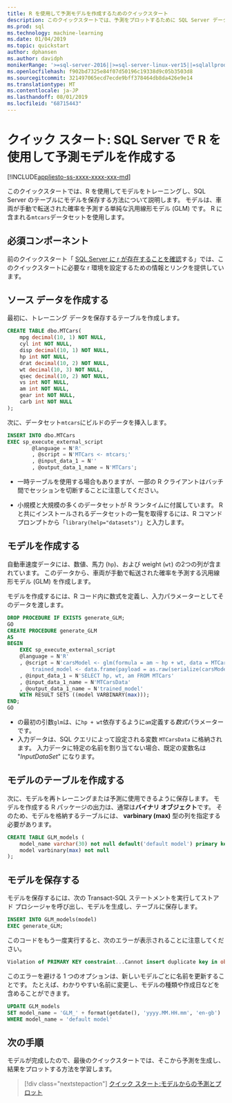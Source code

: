 ```yaml
---
title: R を使用して予測モデルを作成するためのクイックスタート
description: このクイックスタートでは、予測をプロットするために SQL Server データを使用して、R でモデルを構築する方法について説明します。
ms.prod: sql
ms.technology: machine-learning
ms.date: 01/04/2019
ms.topic: quickstart
author: dphansen
ms.author: davidph
monikerRange: '>=sql-server-2016||>=sql-server-linux-ver15||=sqlallproducts-allversions'
ms.openlocfilehash: f902bd7325e84f07d50196c19338d9c05b3503d8
ms.sourcegitcommit: 321497065ecd7ecde9bff378464db8da426e9e14
ms.translationtype: MT
ms.contentlocale: ja-JP
ms.lasthandoff: 08/01/2019
ms.locfileid: "68715443"
---
```

# <a name="quickstart-create-a-predictive-model-using-r-in-sql-server"></a>クイック スタート: SQL Server で R を使用して予測モデルを作成する
[!INCLUDE[appliesto-ss-xxxx-xxxx-xxx-md](../../includes/appliesto-ss-xxxx-xxxx-xxx-md.md)]

このクイックスタートでは、R を使用してモデルをトレーニングし、SQL Server のテーブルにモデルを保存する方法について説明します。 モデルは、車両が手動で転送された確率を予測する単純な汎用線形モデル (GLM) です。 R に含まれる`mtcars`データセットを使用します。

## <a name="prerequisites"></a>必須コンポーネント

前のクイックスタート「 [SQL Server に r が存在することを確認](quickstart-r-verify.md)する」では、このクイックスタートに必要な r 環境を設定するための情報とリンクを提供しています。

## <a name="create-the-source-data"></a>ソース データを作成する

最初に、トレーニング データを保存するテーブルを作成します。

```sql
CREATE TABLE dbo.MTCars(
    mpg decimal(10, 1) NOT NULL,
    cyl int NOT NULL,
    disp decimal(10, 1) NOT NULL,
    hp int NOT NULL,
    drat decimal(10, 2) NOT NULL,
    wt decimal(10, 3) NOT NULL,
    qsec decimal(10, 2) NOT NULL,
    vs int NOT NULL,
    am int NOT NULL,
    gear int NOT NULL,
    carb int NOT NULL
);
```

次に、データセット`mtcars`にビルドのデータを挿入します。

```SQL
INSERT INTO dbo.MTCars
EXEC sp_execute_external_script
        @language = N'R'
        , @script = N'MTCars <- mtcars;'
        , @input_data_1 = N''
        , @output_data_1_name = N'MTCars';
```

+ 一時テーブルを使用する場合もありますが、一部の R クライアントはバッチ間でセッションを切断することに注意してください。

+ 小規模と大規模の多くのデータセットが R ランタイムに付属しています。 R と共にインストールされるデータセットの一覧を取得するには、R コマンド プロンプトから「`library(help="datasets")`」と入力します。

## <a name="create-a-model"></a>モデルを作成する

自動車速度データには、数値、馬力 (`hp`)、および weight (`wt`) の2つの列が含まれています。 このデータから、車両が手動で転送された確率を予測する汎用線形モデル (GLM) を作成します。

モデルを作成するには、R コード内に数式を定義し、入力パラメーターとしてそのデータを渡します。

```sql
DROP PROCEDURE IF EXISTS generate_GLM;
GO
CREATE PROCEDURE generate_GLM
AS
BEGIN
    EXEC sp_execute_external_script
    @language = N'R'
    , @script = N'carsModel <- glm(formula = am ~ hp + wt, data = MTCarsData, family = binomial);
        trained_model <- data.frame(payload = as.raw(serialize(carsModel, connection=NULL)));'
    , @input_data_1 = N'SELECT hp, wt, am FROM MTCars'
    , @input_data_1_name = N'MTCarsData'
    , @output_data_1_name = N'trained_model'
    WITH RESULT SETS ((model VARBINARY(max)));
END;
GO
```

+ の最初の引数`glm`は、に`hp + wt`依存するように`am`定義する*数式*パラメーターです。
+ 入力データは、SQL クエリによって設定される変数 `MTCarsData` に格納されます。 入力データに特定の名前を割り当てない場合、既定の変数名は "_InputDataSet_" になります。

## <a name="create-a-table-for-the-model"></a>モデルのテーブルを作成する

次に、モデルを再トレーニングまたは予測に使用できるように保存します。 モデルを作成する R パッケージの出力は、通常は**バイナリ オブジェクト**です。 そのため、モデルを格納するテーブルには、 **varbinary (max)** 型の列を指定する必要があります。

```sql
CREATE TABLE GLM_models (
    model_name varchar(30) not null default('default model') primary key,
    model varbinary(max) not null
);
```

## <a name="save-the-model"></a>モデルを保存する

モデルを保存するには、次の Transact-SQL ステートメントを実行してストアド プロシージャを呼び出し、モデルを生成し、テーブルに保存します。

```sql
INSERT INTO GLM_models(model)
EXEC generate_GLM;
```

このコードをもう一度実行すると、次のエラーが表示されることに注意してください。

```sql
Violation of PRIMARY KEY constraint...Cannot insert duplicate key in object dbo.stopping_distance_models
```

このエラーを避ける 1 つのオプションは、新しいモデルごとに名前を更新することです。 たとえば、わかりやすい名前に変更し、モデルの種類や作成日などを含めることができます。

```sql
UPDATE GLM_models
SET model_name = 'GLM_' + format(getdate(), 'yyyy.MM.HH.mm', 'en-gb')
WHERE model_name = 'default model'
```

## <a name="next-steps"></a>次の手順

モデルが完成したので、最後のクイックスタートでは、そこから予測を生成し、結果をプロットする方法を学習します。

> [!div class="nextstepaction"]
> [クイック スタート:モデルからの予測とプロット](quickstart-r-predict-from-model.md)
